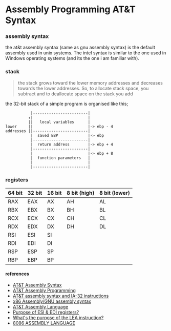 # Assembly Programming AT&T Syntax

### assembly syntax
the at&t assembly syntax (same as gnu assembly syntax) is the default assembly
used in unix systems. The intel syntax is similar to the one used in Windows
operating systems (and its the one i am familiar with).

### stack
> the stack grows toward the lower memory addresses and decreases towards the
lower addresses. So, to allocate stack space, you subtract and to deallocate 
space on the stack you add

the 32-bit stack of a simple program is organised like this;

```
           |------------------------|
          ↑|                        |
          ||   local variables      |
lower     ||                        |-> ebp - 4 
addresses ||------------------------| 
           |  saved EBP             |-> ebp
           |------------------------| 
           |  return address        |-> ebp + 4 
           |------------------------|
           |                        |-> ebp + 8
           |  function parameters   | 
           |                        |
           |------------------------|
 ```

### registers

| 64 bit | 32 bit | 16 bit | 8 bit (high) | 8 bit (lower) |
|--------|--------|--------|--------------|---------------|
| RAX | EAX | AX | AH | AL | 
| RBX | EBX | BX | BH | BL |
| RCX | ECX | CX | CH | CL |
| RDX | EDX | DX | DH | DL |
| RSI | ESI | SI |
| RDI | EDI | DI |
| RSP | ESP | SP |
| RBP | EBP | BP |

#### references
- [AT&T Assembly Syntax](https://flint.cs.yale.edu/cs421/papers/x86-asm/asm.html)
- [AT&T Assembly Programming](https://csiflabs.cs.ucdavis.edu/~ssdavis/50/att-syntax.htm)
- [AT&T assembly syntax and IA-32 instructions](https://gist.github.com/DmitrySoshnikov/c67cbde1cceb0d6a194830b41baa5c8b)
- [x86 Assembly/GNU assembly syntax](https://en.wikibooks.org/wiki/X86_Assembly/GNU_assembly_syntax)
- [AT&T Assembly Language](http://neuraldk.org/document.php?att_asm)
- [Purpose of ESI & EDI registers?](https://stackoverflow.com/questions/1856320/purpose-of-esi-edi-registers)
- [What's the purpose of the LEA instruction?](https://stackoverflow.com/questions/1658294/whats-the-purpose-of-the-lea-instruction?rq=1)
- [8086 ASSEMBLY LANGUAGE](https://www.cs.uregina.ca/Dept/manuals/Manuals/7Language/7_9_8086/7_9Assembly.html)

